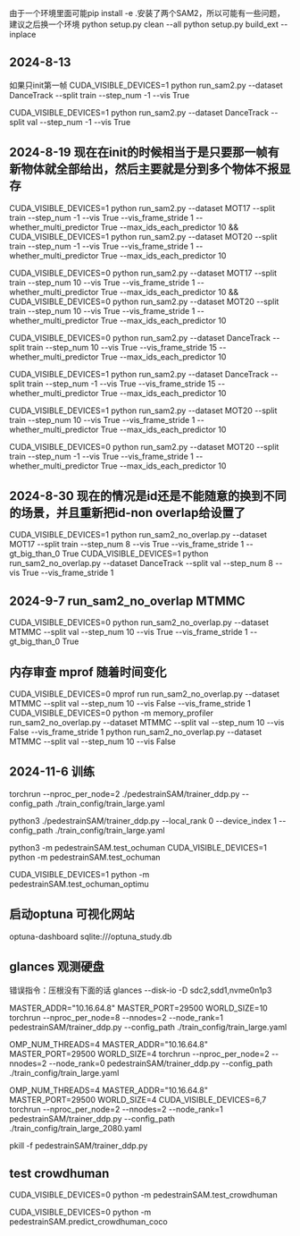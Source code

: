 由于一个环境里面可能pip install -e .安装了两个SAM2，所以可能有一些问题，建议之后换一个环境
python setup.py clean --all
python setup.py build_ext --inplace 

## 2024-8-13
如果只init第一帧
CUDA_VISIBLE_DEVICES=1 python run_sam2.py --dataset DanceTrack --split train --step_num -1 --vis True

CUDA_VISIBLE_DEVICES=1 python run_sam2.py --dataset DanceTrack --split val --step_num -1 --vis True

## 2024-8-19 现在在init的时候相当于是只要那一帧有新物体就全部给出，然后主要就是分到多个物体不报显存
CUDA_VISIBLE_DEVICES=1 python run_sam2.py --dataset MOT17 --split train --step_num -1 --vis True --vis_frame_stride 1 --whether_multi_predictor True --max_ids_each_predictor 10 && CUDA_VISIBLE_DEVICES=1 python run_sam2.py --dataset MOT20 --split train --step_num -1 --vis True --vis_frame_stride 1 --whether_multi_predictor True --max_ids_each_predictor 10

CUDA_VISIBLE_DEVICES=0 python run_sam2.py --dataset MOT17 --split train --step_num 10 --vis True --vis_frame_stride 1 --whether_multi_predictor True --max_ids_each_predictor 10 && CUDA_VISIBLE_DEVICES=0 python run_sam2.py --dataset MOT20 --split train --step_num 10 --vis True --vis_frame_stride 1 --whether_multi_predictor True --max_ids_each_predictor 10

CUDA_VISIBLE_DEVICES=0 python run_sam2.py --dataset DanceTrack --split train --step_num 10 --vis True --vis_frame_stride 15 --whether_multi_predictor True --max_ids_each_predictor 10

CUDA_VISIBLE_DEVICES=1 python run_sam2.py --dataset DanceTrack --split train --step_num -1 --vis True --vis_frame_stride 15 --whether_multi_predictor True --max_ids_each_predictor 10

CUDA_VISIBLE_DEVICES=1 python run_sam2.py --dataset MOT20 --split train --step_num 10 --vis True --vis_frame_stride 1 --whether_multi_predictor True --max_ids_each_predictor 10

CUDA_VISIBLE_DEVICES=0 python run_sam2.py --dataset MOT20 --split train --step_num -1 --vis True --vis_frame_stride 1 --whether_multi_predictor True --max_ids_each_predictor 10

## 2024-8-30 现在的情况是id还是不能随意的换到不同的场景，并且重新把id-non overlap给设置了
CUDA_VISIBLE_DEVICES=1 python run_sam2_no_overlap.py --dataset MOT17 --split train --step_num 8 --vis True --vis_frame_stride 1 --gt_big_than_0 True
CUDA_VISIBLE_DEVICES=1 python run_sam2_no_overlap.py --dataset DanceTrack --split val --step_num 8 --vis True --vis_frame_stride 1

## 2024-9-7 run_sam2_no_overlap MTMMC

CUDA_VISIBLE_DEVICES=0 python run_sam2_no_overlap.py --dataset MTMMC --split val --step_num 10 --vis True --vis_frame_stride 1 --gt_big_than_0 True

## 内存审查 mprof 随着时间变化
CUDA_VISIBLE_DEVICES=0 mprof run run_sam2_no_overlap.py --dataset MTMMC --split val --step_num 10 --vis False --vis_frame_stride 1
CUDA_VISIBLE_DEVICES=0 python -m memory_profiler run_sam2_no_overlap.py --dataset MTMMC --split val --step_num 10 --vis False --vis_frame_stride 1
python run_sam2_no_overlap.py --dataset MTMMC --split val --step_num 10 --vis False

## 2024-11-6 训练
torchrun --nproc_per_node=2 ./pedestrainSAM/trainer_ddp.py --config_path ./train_config/train_large.yaml

python3 ./pedestrainSAM/trainer_ddp.py --local_rank 0 --device_index 1 --config_path ./train_config/train_large.yaml

python3 -m pedestrainSAM.test_ochuman
CUDA_VISIBLE_DEVICES=1 python -m pedestrainSAM.test_ochuman

CUDA_VISIBLE_DEVICES=1 python -m pedestrainSAM.test_ochuman_optimu


## 启动optuna 可视化网站
optuna-dashboard sqlite:///optuna_study.db

## glances 观测硬盘
错误指令：压根没有下面的话
glances --disk-io -D sdc2,sdd1,nvme0n1p3




MASTER_ADDR="10.16.64.8" MASTER_PORT=29500 WORLD_SIZE=10 torchrun --nproc_per_node=8 --nnodes=2 --node_rank=1 pedestrainSAM/trainer_ddp.py --config_path ./train_config/train_large.yaml


OMP_NUM_THREADS=4 MASTER_ADDR="10.16.64.8" MASTER_PORT=29500 WORLD_SIZE=4 torchrun --nproc_per_node=2 --nnodes=2 --node_rank=0  pedestrainSAM/trainer_ddp.py --config_path ./train_config/train_large.yaml

OMP_NUM_THREADS=4 MASTER_ADDR="10.16.64.8" MASTER_PORT=29500 WORLD_SIZE=4 CUDA_VISIBLE_DEVICES=6,7 torchrun --nproc_per_node=2 --nnodes=2 --node_rank=1 pedestrainSAM/trainer_ddp.py --config_path ./train_config/train_large_2080.yaml

pkill -f pedestrainSAM/trainer_ddp.py

## test crowdhuman
CUDA_VISIBLE_DEVICES=0 python -m pedestrainSAM.test_crowdhuman

CUDA_VISIBLE_DEVICES=0 python -m pedestrainSAM.predict_crowdhuman_coco
```